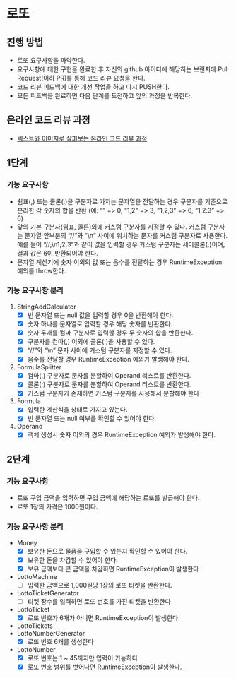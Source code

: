 # 로또
## 진행 방법
* 로또 요구사항을 파악한다.
* 요구사항에 대한 구현을 완료한 후 자신의 github 아이디에 해당하는 브랜치에 Pull Request(이하 PR)를 통해 코드 리뷰 요청을 한다.
* 코드 리뷰 피드백에 대한 개선 작업을 하고 다시 PUSH한다.
* 모든 피드백을 완료하면 다음 단계를 도전하고 앞의 과정을 반복한다.

## 온라인 코드 리뷰 과정
* [텍스트와 이미지로 살펴보는 온라인 코드 리뷰 과정](https://github.com/next-step/nextstep-docs/tree/master/codereview)

## 1단계

### 기능 요구사항
- 쉼표(,) 또는 콜론(:)을 구분자로 가지는 문자열을 전달하는 경우 구분자를 기준으로 분리한 각 숫자의 합을 반환 
(예: “” => 0, "1,2" => 3, "1,2,3" => 6, “1,2:3” => 6)
- 앞의 기본 구분자(쉼표, 콜론)외에 커스텀 구분자를 지정할 수 있다. 
커스텀 구분자는 문자열 앞부분의 “//”와 “\n” 사이에 위치하는 문자를 커스텀 구분자로 사용한다. 예를 들어 “//;\n1;2;3”과 같이 값을 입력할 경우 커스텀 구분자는 세미콜론(;)이며, 결과 값은 6이 반환되어야 한다.
- 문자열 계산기에 숫자 이외의 값 또는 음수를 전달하는 경우 RuntimeException 예외를 throw한다.

### 기능 요구사항 분리
1. StringAddCalculator
   - [x] 빈 문자열 또는 null 값을 입력할 경우 0을 반환해야 한다.
   - [x] 숫자 하나를 문자열로 입력할 경우 해당 숫자를 반환한다.
   - [x] 숫자 두개를 컴마 구분자로 입력할 경우 두 숫자의 합을 반환한다.
   - [x] 구분자를 컴마(,) 이외에 콜론(:)을 사용할 수 있다.
   - [x] “//”와 “\n” 문자 사이에 커스텀 구분자를 지정할 수 있다.
   - [x] 음수를 전달할 경우 RuntimeException 예외가 발생해야 한다.
2. FormulaSplitter
   - [x] 컴마(,) 구분자로 문자를 분할하여 Operand 리스트를 반환한다.
   - [x] 콜론(:) 구분자로 문자를 분할하여 Operand 리스트를 반환한다.
   - [x] 커스텀 구분자가 존재하면 커스텀 구분자를 사용해서 분할해야 한다
3. Formula
   - [x] 입력한 계산식을 상태로 가지고 있는다.
   - [x] 빈 문자열 또는 null 여부를 확인할 수 있어야 한다.
4. Operand
   - [x] 객체 생성시 숫자 이외의 경우 RuntimeException 예외가 발생해야 한다.

## 2단계

### 기능 요구사항
- 로또 구입 금액을 입력하면 구입 금액에 해당하는 로또를 발급해야 한다.
- 로또 1장의 가격은 1000원이다.

### 기능 요구사항 분리
- Money
  - [x] 보유한 돈으로 물품을 구입할 수 있는지 확인할 수 있어야 한다.
  - [x] 보유한 돈을 차감할 수 있어야 한다.
  - [x] 보유 금액보다 큰 금액을 차감하면 RuntimeException이 발생한다
- LottoMachine
  - [ ] 입력한 금액으로 1,000원당 1장의 로또 티켓을 반환한다.
- LottoTicketGenerator
  - [ ] 티켓 장수를 입력하면 로또 번호를 가진 티켓을 반환한다
- LottoTicket
  - [x] 로또 번호가 6개가 아니면 RuntimeException이 발생한다
- LottoTickets
- LottoNumberGenerator
  - [x] 로또 번호 6개를 생성한다
- LottoNumber
  - [x] 로또 번호는 1 ~ 45까지만 입력이 가능하다
  - [x] 로또 번호 범위를 벗어나면 RuntimeException이 발생한다.
